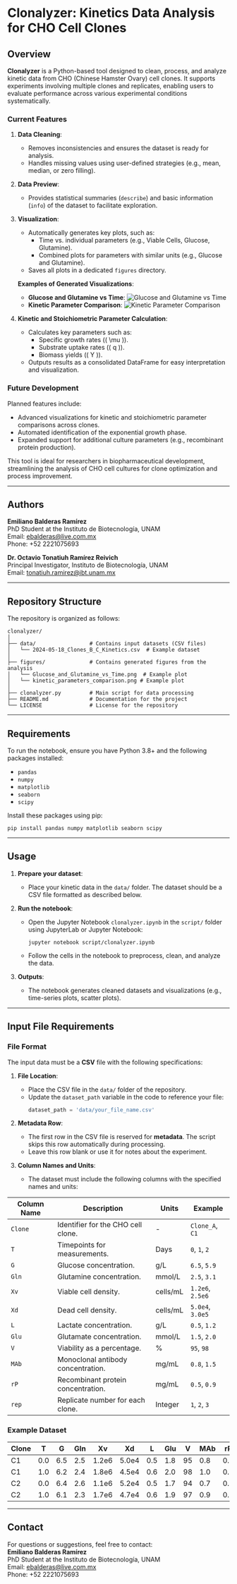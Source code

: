 # Clonalyzer: Kinetics Data Analysis for CHO Cell Clones

## Overview
**Clonalyzer** is a Python-based tool designed to clean, process, and analyze kinetic data from CHO (Chinese Hamster Ovary) cell clones. It supports experiments involving multiple clones and replicates, enabling users to evaluate performance across various experimental conditions systematically.

### Current Features
1. **Data Cleaning**:
   - Removes inconsistencies and ensures the dataset is ready for analysis.
   - Handles missing values using user-defined strategies (e.g., mean, median, or zero filling).
   
2. **Data Preview**:
   - Provides statistical summaries (`describe`) and basic information (`info`) of the dataset to facilitate exploration.

3. **Visualization**:
   - Automatically generates key plots, such as:
     - Time vs. individual parameters (e.g., Viable Cells, Glucose, Glutamine).
     - Combined plots for parameters with similar units (e.g., Glucose and Glutamine).
   - Saves all plots in a dedicated `figures` directory.

   **Examples of Generated Visualizations**:
   - **Glucose and Glutamine vs Time**:
     ![Glucose and Glutamine vs Time](figures/Glucose_and_Glutamine_vs_Time.png)
   - **Kinetic Parameter Comparison**:
     ![Kinetic Parameter Comparison](figures/kinetic_parameters_comparison.png)

4. **Kinetic and Stoichiometric Parameter Calculation**:
   - Calculates key parameters such as:
     - Specific growth rates (\( \mu \)).
     - Substrate uptake rates (\( q \)).
     - Biomass yields (\( Y \)).
   - Outputs results as a consolidated DataFrame for easy interpretation and visualization.

### Future Development
Planned features include:
- Advanced visualizations for kinetic and stoichiometric parameter comparisons across clones.
- Automated identification of the exponential growth phase.
- Expanded support for additional culture parameters (e.g., recombinant protein production).

This tool is ideal for researchers in biopharmaceutical development, streamlining the analysis of CHO cell cultures for clone optimization and process improvement.

---

## Authors
**Emiliano Balderas Ramírez**  
PhD Student at the Instituto de Biotecnología, UNAM  
Email: [ebalderas@live.com.mx](mailto:ebalderas@live.com.mx)  
Phone: +52 2221075693  

**Dr. Octavio Tonatiuh Ramírez Reivich**  
Principal Investigator, Instituto de Biotecnología, UNAM  
Email: [tonatiuh.ramirez@ibt.unam.mx](mailto:tonatiuh.ramirez@ibt.unam.mx)  

---

## Repository Structure
The repository is organized as follows:

```plaintext
clonalyzer/
│
├── data/                 # Contains input datasets (CSV files)
│   └── 2024-05-18_Clones_B_C_Kinetics.csv  # Example dataset
│
├── figures/              # Contains generated figures from the analysis
│   └── Glucose_and_Glutamine_vs_Time.png  # Example plot
│   └── kinetic_parameters_comparison.png # Example plot
│
├── clonalyzer.py         # Main script for data processing
├── README.md             # Documentation for the project
└── LICENSE               # License for the repository
```

---

## Requirements
To run the notebook, ensure you have Python 3.8+ and the following packages installed:

- `pandas`
- `numpy`
- `matplotlib`
- `seaborn`
- `scipy`

Install these packages using pip:
```plaintext
pip install pandas numpy matplotlib seaborn scipy
```

---

## Usage
1. **Prepare your dataset**:
   - Place your kinetic data in the `data/` folder. The dataset should be a CSV file formatted as described below.

2. **Run the notebook**:
   - Open the Jupyter Notebook `clonalyzer.ipynb` in the `script/` folder using JupyterLab or Jupyter Notebook:
     ```
     jupyter notebook script/clonalyzer.ipynb
     ```
   - Follow the cells in the notebook to preprocess, clean, and analyze the data.

3. **Outputs**:
   - The notebook generates cleaned datasets and visualizations (e.g., time-series plots, scatter plots).  

---

## Input File Requirements

### File Format
The input data must be a **CSV** file with the following specifications:

1. **File Location**:
   - Place the CSV file in the `data/` folder of the repository.
   - Update the `dataset_path` variable in the code to reference your file:
     ```python
     dataset_path = 'data/your_file_name.csv'
     ```

2. **Metadata Row**:
   - The first row in the CSV file is reserved for **metadata**. The script skips this row automatically during processing. 
   - Leave this row blank or use it for notes about the experiment.

3. **Column Names and Units**:
   - The dataset must include the following columns with the specified names and units:

| **Column Name**         | **Description**                                   | **Units**         | **Example**       |
|-------------------------|---------------------------------------------------|-------------------|-------------------|
| `Clone`                | Identifier for the CHO cell clone.               | -                 | `Clone_A`, `C1`   |
| `T`                    | Timepoints for measurements.                     | Days              | `0`, `1`, `2`     |
| `G`                    | Glucose concentration.                           | g/L               | `6.5`, `5.9`      |
| `Gln`                  | Glutamine concentration.                         | mmol/L            | `2.5`, `3.1`      |
| `Xv`                   | Viable cell density.                             | cells/mL          | `1.2e6`, `2.5e6`  |
| `Xd`                   | Dead cell density.                               | cells/mL          | `5.0e4`, `3.0e5`  |
| `L`                    | Lactate concentration.                           | g/L               | `0.5`, `1.2`      |
| `Glu`                  | Glutamate concentration.                         | mmol/L            | `1.5`, `2.0`      |
| `V`                    | Viability as a percentage.                       | %                 | `95`, `98`        |
| `MAb`                  | Monoclonal antibody concentration.               | mg/mL             | `0.8`, `1.5`      |
| `rP`                   | Recombinant protein concentration.               | mg/mL             | `0.5`, `0.9`      |
| `rep`                  | Replicate number for each clone.                 | Integer           | `1`, `2`, `3`     |

### Example Dataset
| Clone  | T   | G   | Gln | Xv      | Xd      | L   | Glu | V  | MAb | rP  | rep |
|--------|-----|-----|-----|---------|---------|-----|-----|----|-----|-----|-----|
| C1     | 0.0 | 6.5 | 2.5 | 1.2e6   | 5.0e4   | 0.5 | 1.8 | 95 | 0.8 | 0.5 | 1   |
| C1     | 1.0 | 6.2 | 2.4 | 1.8e6   | 4.5e4   | 0.6 | 2.0 | 98 | 1.0 | 0.6 | 1   |
| C2     | 0.0 | 6.4 | 2.6 | 1.1e6   | 5.2e4   | 0.5 | 1.7 | 94 | 0.7 | 0.4 | 2   |
| C2     | 1.0 | 6.1 | 2.3 | 1.7e6   | 4.7e4   | 0.6 | 1.9 | 97 | 0.9 | 0.5 | 2   |

---

## Contact
For questions or suggestions, feel free to contact:  
**Emiliano Balderas Ramírez**  
PhD Student at the Instituto de Biotecnología, UNAM  
Email: [ebalderas@live.com.mx](mailto:ebalderas@live.com.mx)  
Phone: +52 2221075693  